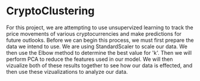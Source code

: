 # CryptoClustering

For this project, we are attempting to use unsupervized learning to track the price movements of various cryptocurrencies and make predictions for future outlooks. Before we can begin this process, we must first prepare the data we intend to use. We are using StandardScaler to scale our data. We then use the Elbow method to determine the best value for 'k'. Then we will perform PCA to reduce the features used in our model. We will then vizualize both of these results together to see how our data is effected, and then use these vizualizations to analyze our data.
